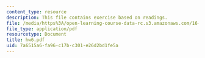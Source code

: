 ```yaml
---
content_type: resource
description: This file contains exercise based on readings.
file: /media/https%3A/open-learning-course-data-rc.s3.amazonaws.com/16-100-aerodynamics-fall-2005/7a6515a6fa96c17bc301e26d2bd1fe5a_hw6.pdf
file_type: application/pdf
resourcetype: Document
title: hw6.pdf
uid: 7a6515a6-fa96-c17b-c301-e26d2bd1fe5a
---
```

